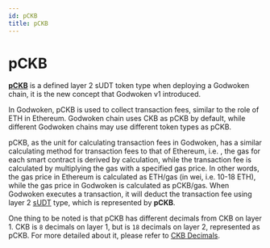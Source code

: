 ```yaml
---
id: pCKB
title: pCKB
---
```


# pCKB

**[pCKB](https://github.com/nervosnetwork/godwoken/blob/develop/docs/life_of_a_polyjuice_transaction.md#pckb)** is a defined layer 2 sUDT token type when deploying a Godwoken chain, it is the new concept that Godwoken v1 introduced.

In Godwoken, pCKB is used to collect transaction fees, similar to the role of ETH in Ethereum. Godwoken chain uses CKB as pCKB by default, while different Godwoken chains may use different token types as pCKB.

pCKB, as the unit for calculating transaction fees in Godwoken, has a similar calculating method for transaction fees to that of Ethereum, i.e. , the gas for each smart contract is derived by calculation, while the transaction fee is calculated by multiplying the gas with a specified gas price. In other words, the gas price in Ethereum is calculated as ETH/gas (in wei, i.e. 10-18 ETH), while the gas price in Godwoken is calculated as pCKB/gas. When Godwoken executes a transaction, it will deduct the transaction fee using layer 2 [sUDT](https://github.com/nervosnetwork/rfcs/blob/master/rfcs/0025-simple-udt/0025-simple-udt.md) type, which is represented by **pCKB**.

One thing to be noted is that pCKB has different decimals from CKB on layer 1. CKB is `8` decimals on layer 1, but is `18` decimals on layer 2, represented as pCKB. For more detailed about it, please refer to [CKB Decimals](v0difv1.md#ckb-decimals).